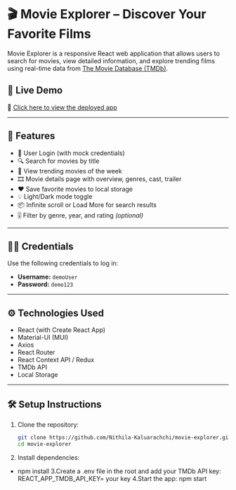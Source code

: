 # 🎬 Movie Explorer – Discover Your Favorite Films

Movie Explorer is a responsive React web application that allows users to search for movies, view detailed information, and explore trending films using real-time data from [The Movie Database (TMDb)](https://www.themoviedb.org/).

## 🚀 Live Demo

🔗 [Click here to view the deployed app](https://your-deployment-link.vercel.app)

---

## 📸 Features

- 🔐 User Login (with mock credentials)
- 🔍 Search for movies by title
- 🌟 View trending movies of the week
- 🎞️ Movie details page with overview, genres, cast, trailer
- ❤️ Save favorite movies to local storage
- 💡 Light/Dark mode toggle
- 📦 Infinite scroll or Load More for search results
- 🎚️ Filter by genre, year, and rating *(optional)*

---

## 🧑‍💻 Credentials

Use the following credentials to log in:

- **Username:** `demoUser`
- **Password:** `demo123`

---

## ⚙️ Technologies Used

- React (with Create React App)
- Material-UI (MUI)
- Axios
- React Router
- React Context API / Redux
- TMDb API
- Local Storage

---

## 🛠️ Setup Instructions

1. Clone the repository:
   ```bash
   git clone https://github.com/Nithila-Kaluarachchi/movie-explorer.git
   cd movie-explorer
2. Install dependencies:
- npm install
3.Create a .env file in the root and add your TMDb API key:
REACT_APP_TMDB_API_KEY= your key
4.Start the app:
npm start


